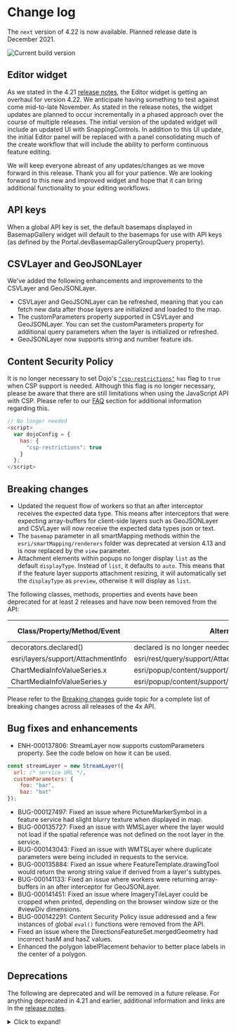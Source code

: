 # Change log

The `next` version of 4.22 is now available.  Planned release date is December 2021.

![Current build version](https://img.shields.io/npm/v/arcgis-js-api/next?label=Current%20build)


## Editor widget

As we stated in the 4.21 [release notes](https://developers.arcgis.com/javascript/latest/release-notes/#an-updated-and-improved-editor-widget-is-coming), the Editor widget is getting an overhaul for version 4.22. We anticipate having something to test against come mid-to-late November. As stated in the release notes, the widget updates are planned to occur incrementally in a phased approach over the course of multiple releases. The initial version of the updated widget will include an updated UI with SnappingControls. In addition to this UI update, the initial Editor panel will be replaced with a panel consolidating much of the create workflow that will include the ability to perform continuous feature editing. 

We will keep everyone abreast of any updates/changes as we move forward in this release. Thank you all for your patience. We are looking forward to this new and improved widget and hope that it can bring additional functionality to your editing workflows.

## API keys

When a global API key is set, the default basemaps displayed in BasemapGallery widget will default to the basemaps for use with API keys (as defined by the Portal.devBasemapGalleryGroupQuery property).

## CSVLayer and GeoJSONLayer

We've added the following enhancements and improvements to the CSVLayer and GeoJSONLayer.

* CSVLayer and GeoJSONLayer can be refreshed, meaning that you can fetch new data after those layers are initialized and loaded to the map.
* The customParameters property supported in CSVLayer and GeoJSONLayer. You can set the customParameters property for additional query parameters when the layer is initialized or refreshed.
* GeoJSONLayer now supports string and number feature ids.

## Content Security Policy

It is no longer necessary to set Dojo's [`"csp-restrictions"`](https://github.com/dojo/docs/blob/d30563d6b5c039e12bd91028c362e7caff1d0573/releasenotes/1.11.rst#csp) `has` flag to `true` when CSP support is needed. Although this flag is no longer necessary, please be aware that there are still limitations when using the JavaScript API with CSP. Please refer to our [FAQ](https://developers.arcgis.com/javascript/latest/faq/#does-the-arcgis-api-for-javascript-support-all-content-security-policy-directives) section for additional information regarding this.

```js
// No longer needed
<script>
  var dojoConfig = {
    has: {
      "csp-restrictions": true
    }
  };
</script>
```

## Breaking changes

* Updated the request flow of workers so that an after interceptor receives the expected data type. This means after interceptors that were expecting array-buffers for client-side layers such as GeoJSONLayer and CSVLayer will now receive the expected data types json or text.
* The `basemap` parameter in all smartMapping methods within the `esri/smartMapping/renderers` folder was deprecated at version 4.13 and is now replaced by the `view` parameter.
* Attachment elements within popups no longer display `list` as the default `displayType`. Instead of `list`, it defaults to `auto`. This means that if the feature layer supports attachment resizing, it will automatically set the `displayType` as `preview`, otherwise it will display as `list`.

The following classes, methods, properties and events have been deprecated for at least 2 releases and have now been removed from the API:

| Class/Property/Method/Event | Alternate option | Version deprecated |
|-----------------------------|------------------|--------------------|
| decorators.declared() | declared is no longer needed to extend Accessor anymore | 4.16 |
| esri/layers/support/AttachmentInfo | esri/rest/query/support/AttachmentInfo |	4.19 |
| ChartMediaInfoValueSeries.x | esri/popup/content/support/ChartMediaInfoValueSeries.value | 4.17 |
| ChartMediaInfoValueSeries.y | esri/popup/content/support/ChartMediaInfoValueSeries.tooltip | 4.17 |

Please refer to the [Breaking changes](https://developers.arcgis.com/javascript/latest/breaking-changes/) guide topic for a complete list of breaking changes across all releases of the 4x API.

## Bug fixes and enhancements

* ENH-000137806: StreamLayer now supports customParameters property. See the code below on how it can be used.

```js
const streamLayer = new StreamLayer({
  url: /* service URL */,
  customParameters: {
    foo: "bar",
    baz: "bat"
});
```

* BUG-000127497: Fixed an issue where PictureMarkerSymbol in a feature service had slight blurry texture when displayed in map.
* BUG-000135727: Fixed an issue with WMSLayer where the layer would not load if the spatial reference was not defined on the root layer in the service.
* BUG-000143043: Fixed an issue with WMTSLayer where duplicate parameters were being included in requests to the service.
* BUG-000135884: Fixed an issue where FeatureTemplate.drawingTool would return the wrong string value if derived from a layer's subtypes.
* BUG-000141133: Fixed an issue where workers were returning array-buffers in an after interceptor for GeoJSONLayer.
* BUG-000141451: Fixed an issue where ImageryTileLayer could be cropped when printed, depending on the browser window size or the #viewDiv dimensions.
* BUG-000142291: Content Security Policy issue addressed and a few instances of global `eval()` functions were removed from the API.
* Fixed an issue where the DirectionsFeatureSet.mergedGeometry had incorrect hasM and hasZ values.
* Enhanced the polygon labelPlacement behavior to better place labels in the center of a polygon.

## Deprecations

The following are deprecated and will be removed in a future release. For anything deprecated in 4.21 and earlier, additional information and links are in the [release notes](https://developers.arcgis.com/javascript/latest/release-notes/#deprecated-classes-properties-methods-events).

<details>
  <summary>Click to expand!</summary>  
  
* **Widget view source code:**   Starting at 4.21, the `.tsx` widget view source code is being deprecated for all widgets. This will be removed in a future release. Many of these files contain references to modules that are not open sourced or for internal-use only. This change does not affect the ability to build custom widgets, extend the ViewModel or customize widget CSS.
* AddressCandidate deprecated since version 4.20. Use AddressCandidate instead.
* AlgorithmicColorRamp deprecated since version 4.20. Use AlgorithmicColorRamp instead.
* AreasAndLengthsParameters deprecated since version 4.20. Use AreasAndLengthsParameters instead.
* AttachmentInfo deprecated since version 4.19. Use AttachmentInfo instead.
* AttachmentQuery deprecated since version 4.20. Use AttachmentQuery instead.
* Bookmark.extent deprecated since 4.17. Use viewpoint instead.
* BufferParameters deprecated since version 4.20. Use BufferParameters instead.
* ChartMediaInfoValueSeries.x deprecated since version 4.17. Use value instead.
* ChartMediaInfoValueSeries.y deprecated since version 4.17. Use tooltip instead.
* ClosestFacilityParameters deprecated since version 4.20. Use ClosestFacilityParameters instead.
* ClosestFacilitySolveResult deprecated since version 4.20. Use ClosestFacilitySolveResult instead.
* ClosestFacilityTask deprecated since version 4.20. Use closestFacility instead.
* ColorRamp deprecated since version 4.20. Use ColorRamp instead.
* DataFile deprecated since version 4.20. Use DataFile instead.
* DataLayer deprecated since version 4.20. Use DataLayer instead.
* decorators.cast deprecated since version 4.14. Parameter decorators won't be supported by JavaScript decorators.
* decorators.declared deprecated since version 4.16. `declared` is not needed to extend Accessor anymore. See Implementing Accessor for updated information.
* DensifyParameters deprecated since version 4.20. Use DensifyParameters instead.
* DirectionsFeatureSet deprecated since version 4.20. Use DirectionsFeatureSet instead.
* DistanceParameters deprecated since version 4.20. Use DistanceParameters instead.
* FeatureForm.description deprecated since version 4.20. Set it via the FormTemplate.description.
* FeatureForm.fieldConfig deprecated since version 4.16. Use FieldElement and/or GroupElement instead.
* FeatureForm.title deprecated since version 4.20. Set it via the FormTemplate.title.
* FeatureFormViewModel.description deprecated since version 4.20. Set it via the FormTemplate.description.
* FeatureFormViewModel.fieldConfig deprecated since version 4.16. Use FieldElement and/or GroupElement instead.
* FeatureFormViewModel.title deprecated since version 4.20. Set it via the FormTemplate.title.
* FeatureSet deprecated since version 4.20. Use FeatureSet instead.
* FindParameters deprecated since version 4.20. Use FindParameters instead.
* FindResult deprecated since version 4.20. Use FindResult instead.
* FindTask deprecated since version 4.20. Use find instead.
* GeneralizeParameters deprecated since version 4.20. Use GeneralizeParameters instead.
* GeometryService deprecated since version 4.20. Use geometryService instead.
* Geoprocessor deprecated since version 4.20. Use geoprocessor instead.
* GPMessage deprecated since version 4.20. Use GPMessage instead.
* IdentifyParameters deprecated since version 4.20. Use IdentifyParameters instead.
* IdentifyResult deprecated since version 4.20. Use IdentifyResult instead.
* IdentifyTask deprecated since version 4.20. Use identify instead.
* ImageHistogramParameters deprecated since version 4.20. Use ImageHistogramParameters instead.
* ImageIdentifyParameters deprecated since version 4.20. Use ImageIdentifyParameters instead.
* ImageIdentifyResult deprecated since version 4.20. Use ImageIdentifyResult instead.
* ImageIdentifyTask deprecated since version 4.20. Use imageService instead.
* JobInfo deprecated since version 4.20. Use JobInfo instead.
* LabelClass.labelExpressionInfo.value deprecated since version 4.5. Use expression instead.
* LegendLayer deprecated since version 4.20. Use LegendLayer instead.
* LengthsParameters deprecated since version 4.20. Use LengthsParameters instead.
* LinearUnit deprecated since version 4.20. Use LinearUnit instead.
* Locator deprecated since version 4.20. Use locator instead.
* MultipartColorRamp deprecated since version 4.20. Use MultipartColorRamp instead.
* NAMessage deprecated since version 4.20. Use NAMessage instead.
* OffsetParameters deprecated since version 4.20. Use OffsetParameters instead.
* ParameterValue deprecated since version 4.20. Use ParameterValue instead.
* PointDrawAction.coordinates deprecated since version 4.19. Use vertices instead.
* Portal.createClosestFacilityTask deprecated since version 4.21.
* Portal.createGeometryService deprecated since version 4.21.
* Portal.createPrintTask deprecated since version 4.21.
* Portal.createRouteTask deprecated since version 4.21.
* Portal.createServiceAreaTask deprecated since version 4.21.
* PrintParameters deprecated since version 4.20. Use PrintParameters instead.
* PrintTask deprecated since version 4.20. Use print instead.
* PrintTemplate deprecated since version 4.20. Use PrintTemplate instead.
* projection.isSupported deprecated since version 4.18.
* ProjectParameters deprecated since version 4.20. Use ProjectParameters instead.
* promiseUtils.reject deprecated since version 4.19. Use the native Promise.reject method instead.
* promiseUtils.resolve deprecated since version 4.19. Use the native Promise.resolve method instead.
* Query deprecated since version 4.20. Use Query instead.
* QueryTask deprecated since version 4.20. Use query instead.
* RasterData deprecated since version 4.20. Use RasterData instead.
* RelationParameters deprecated since version 4.20. Use RelationParameters instead.
* RelationshipQuery deprecated since version 4.20. Use RelationshipQuery instead.
* RouteParameters deprecated since version 4.20. Use RouteParameters instead.
* RouteResult deprecated since version 4.20. Use RouteResult instead.
* RouteTask deprecated since version 4.20. Use route instead.
* SceneView.constraints.collision deprecated since version 4.8. Use Ground.navigationConstraint instead.
* ServiceAreaParameters deprecated since version 4.20. Use ServiceAreaParameters instead.
* ServiceAreaSolveResult deprecated since version 4.20. Use ServiceAreaSolveResult instead.
* ServiceAreaTask deprecated since version 4.20. Use serviceArea instead.
* SizeVariable.expression deprecated since version 4.2. Use SizeVariable.valueExpression instead.
* Slider.labelsVisible deprecated since version 4.15. Use Slider.visibleElements.labels instead.
* Slider.rangeLabelsVisible deprecated since version 4.15. Use Slider.visibleElements.rangeLabels instead.
* `SmartMapping.params.basemap` deprecated since version 4.13. Use `view` instead.
* StatisticDefinition deprecated since version 4.20. Use StatisticDefinition instead.
* symbolPreview.renderPreviewHTML deprecated since version 4.11. Use symbolUtils.renderPreviewHTML instead.
* symbolPreview deprecated since version 4.11. Use symbolUtils instead.
* Task deprecated since version 4.20.
* Themes: The light-blue, dark-blue, light-green, dark-green, light-purple, dark-purple, light-red, dark-red are deprecated since 4.19. Please use `light` or `dark` instead, or create your own theme.
* TimeSlider.values deprecated since version 4.20. Use timeExtent instead.
* TimeSliderViewModel.values deprecated since version 4.20. Use timeExtent instead.
* TrimExtendParameters deprecated since version 4.20. Use TrimExtendParameters instead.
* widget.renderable deprecated since version 4.19. All properties are automatically tracked now and don't need to be decorated with this decorator.

</details>
